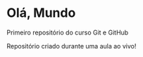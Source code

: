 # Olá, Mundo
 Primeiro repositório do curso Git e GitHub

Repositório criado durante uma aula ao vivo!
